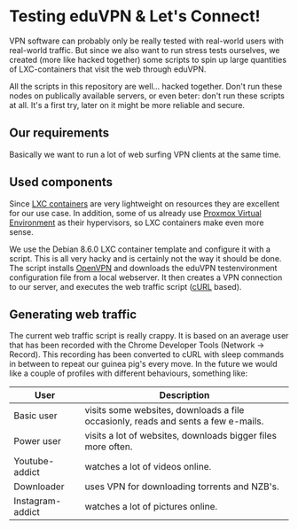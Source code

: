 # Testing eduVPN & Let's Connect!
VPN software can probably only be really tested with real-world users with real-world traffic. But since we also want to run stress tests ourselves, we created (more like hacked together) some scripts to spin up large quantities of LXC-containers that visit the web through eduVPN. 

All the scripts in this repository are well... hacked together. Don't run these nodes on publically available servers, or even beter: don't run these scripts at all. It's a first try, later on it might be more reliable and secure.

## Our requirements
Basically we want to run a lot of web surfing VPN clients at the same time. 

## Used components
Since [LXC containers](https://linuxcontainers.org/) are very lightweight on resources they are excellent for our use case. In addition, some of us already use [Proxmox Virtual Environment](https://www.proxmox.com/en/proxmox-ve) as their hypervisors, so LXC containers make even more sense. 

We use the Debian 8.6.0 LXC container template and configure it with a script. This is all very hacky and is certainly not the way it should be done. The script installs [OpenVPN](https://packages.debian.org/jessie/openvpn) and downloads the eduVPN testenvironment configuration file from a local webserver. It then creates a VPN connection to our server, and executes the web traffic script ([cURL](https://curl.haxx.se/) based).

## Generating web traffic
The current web traffic script is really crappy. It is based on an average user that has been recorded with the Chrome Developer Tools (Network -> Record). This recording has been converted to cURL with sleep commands in between to repeat our guinea pig's every move. In the future we would like a couple of profiles with different behaviours, something like:

| User | Description |
| --- | --- |
| Basic user | visits some websites, downloads a file occasionly, reads and sents a few e-mails. |
| Power user | visits a lot of websites, downloads bigger files more often. |
| Youtube-addict | watches a lot of videos online. |
| Downloader | uses VPN for downloading torrents and NZB's. |
| Instagram-addict | watches a lot of pictures online. |
